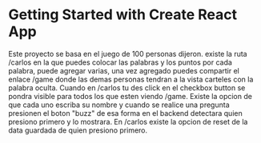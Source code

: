 # Getting Started with Create React App

Este proyecto se basa en el juego de 100 personas dijeron. existe la ruta /carlos en la que puedes colocar las palabras y los puntos por cada palabra, puede agregar varias, una vez agregado puedes compartir el enlace /game donde las demas personas tendran a la vista carteles con la palabra oculta. Cuando en /carlos tu des click en el checkbox button se pondra visible para todos los que esten viendo /game. Existe la opcion de que cada uno escriba su nombre y cuando se realice una pregunta presionen el boton "buzz" de esa forma en el backend detectara quien presiono primero y lo mostrara. 
En /carlos existe la opcion de reset de la data guardada de quien presiono primero.
